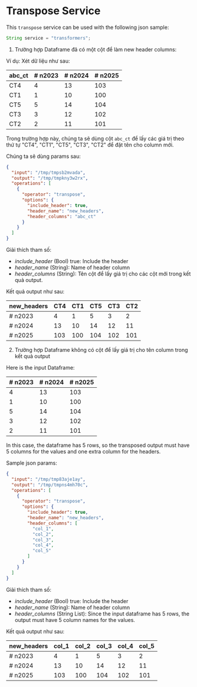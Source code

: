 # Transpose Service

This `transpose` service can be used with the following json sample:
```JAVA
String service = "transformers";
```

1. Trường hợp Dataframe đã có một cột để làm new header columns:

Ví dụ: Xét dữ liệu như sau:

| abc_ct | # n2023 | # n2024 | # n2025 |
|--------|---------|---------|---------|
| CT4    | 4       | 13      | 103     |
| CT1    | 1       | 10      | 100     |
| CT5    | 5       | 14      | 104     |
| CT3    | 3       | 12      | 102     |
| CT2    | 2       | 11      | 101     |

Trong trường hợp này, chúng ta sẽ dùng cột `abc_ct` để lấy các giá trị theo thứ tự "CT4", "CT1", "CT5", "CT3", "CT2" để đặt tên cho column mới.

Chúng ta sẽ dùng params sau:

```json
{
  "input": "/tmp/tmpsb2mvada",
  "output": "/tmp/tmpkny3w2rx",
  "operations": [
    {
      "operator": "transpose",
      "options": {
        "include_header": true,
        "header_name": "new_headers",
        "header_columns": "abc_ct"
      }
    }
  ]
}
```

Giải thích tham số:

- *include_header* (Bool) true: Include the header
- *header_name* (String): Name of header column
- *header_columns* (String): Tên cột để lấy giá trị cho các cột mới trong kết quả output.

Kết quả output như sau:

| new_headers | CT4 | CT1 | CT5 | CT3 | CT2 |
|-------------|-----|-----|-----|-----|-----|
| # n2023     | 4   | 1   | 5   | 3   | 2   |
| # n2024     | 13  | 10  | 14  | 12  | 11  |
| # n2025     | 103 | 100 | 104 | 102 | 101 |


2. Trường hợp Dataframe không có cột để lấy giá trị cho tên column trong kết quả output

Here is the input Dataframe:

| # n2023 | # n2024 | # n2025 |
|---------|---------|---------|
| 4       | 13      | 103     |
| 1       | 10      | 100     |
| 5       | 14      | 104     |
| 3       | 12      | 102     |
| 2       | 11      | 101     |


In this case, the dataframe has 5 rows, so the transposed output must have 5 columns for the values and one extra column for the headers.

Sample json params:

```json
{
  "input": "/tmp/tmp83aje1ay",
  "output": "/tmp/tmpns4mh70c",
  "operations": [
    {
      "operator": "transpose",
      "options": {
        "include_header": true,
        "header_name": "new_headers",
        "header_columns": [
          "col_1",
          "col_2",
          "col_3",
          "col_4",
          "col_5"
        ]
      }
    }
  ]
}
```

Giải thích tham số:

- *include_header* (Bool) true: Include the header
- *header_name* (String): Name of header column
- *header_columns* (String List): Since the input dataframe has 5 rows, the output must have 5 column names for the values.

Kết quả output như sau:

| new_headers | col_1 | col_2 | col_3 | col_4 | col_5 |
|-------------|-------|-------|-------|-------|-------|
| # n2023     | 4     | 1     | 5     | 3     | 2     |
| # n2024     | 13    | 10    | 14    | 12    | 11    |
| # n2025     | 103   | 100   | 104   | 102   | 101   |



